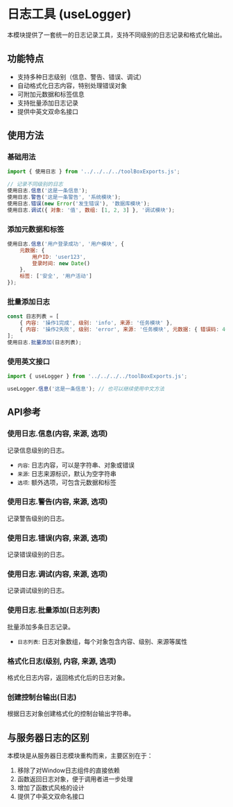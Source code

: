 # 日志工具 (useLogger)

本模块提供了一套统一的日志记录工具，支持不同级别的日志记录和格式化输出。

## 功能特点

- 支持多种日志级别（信息、警告、错误、调试）
- 自动格式化日志内容，特别处理错误对象
- 可附加元数据和标签信息
- 支持批量添加日志记录
- 提供中英文双命名接口

## 使用方法

### 基础用法

```javascript
import { 使用日志 } from '../../../../toolBoxExports.js';

// 记录不同级别的日志
使用日志.信息('这是一条信息');
使用日志.警告('这是一条警告', '系统模块');
使用日志.错误(new Error('发生错误'), '数据库模块');
使用日志.调试({ 对象: '值', 数组: [1, 2, 3] }, '调试模块');
```

### 添加元数据和标签

```javascript
使用日志.信息('用户登录成功', '用户模块', {
    元数据: {
        用户ID: 'user123',
        登录时间: new Date()
    },
    标签: ['安全', '用户活动']
});
```

### 批量添加日志

```javascript
const 日志列表 = [
    { 内容: '操作1完成', 级别: 'info', 来源: '任务模块' },
    { 内容: '操作2失败', 级别: 'error', 来源: '任务模块', 元数据: { 错误码: 404 } }
];
使用日志.批量添加(日志列表);
```

### 使用英文接口

```javascript
import { useLogger } from '../../../../toolBoxExports.js';

useLogger.信息('这是一条信息'); // 也可以继续使用中文方法
```

## API参考

### 使用日志.信息(内容, 来源, 选项)

记录信息级别的日志。

- `内容`: 日志内容，可以是字符串、对象或错误
- `来源`: 日志来源标识，默认为空字符串
- `选项`: 额外选项，可包含元数据和标签

### 使用日志.警告(内容, 来源, 选项)

记录警告级别的日志。

### 使用日志.错误(内容, 来源, 选项)

记录错误级别的日志。

### 使用日志.调试(内容, 来源, 选项)

记录调试级别的日志。

### 使用日志.批量添加(日志列表)

批量添加多条日志记录。

- `日志列表`: 日志对象数组，每个对象包含内容、级别、来源等属性

### 格式化日志(级别, 内容, 来源, 选项)

格式化日志内容，返回格式化后的日志对象。

### 创建控制台输出(日志)

根据日志对象创建格式化的控制台输出字符串。

## 与服务器日志的区别

本模块是从服务器日志模块重构而来，主要区别在于：

1. 移除了对Window日志组件的直接依赖
2. 函数返回日志对象，便于调用者进一步处理
3. 增加了函数式风格的设计
4. 提供了中英文双命名接口 
